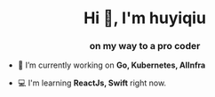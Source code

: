 <h1 align="center">Hi 👋, I'm huyiqiu</h1>
<h3 align="center">on my way to a pro coder</h3>

- 🌱 I’m currently working on **Go, Kubernetes, AIInfra**

- 💻 I'm learning **ReactJs, Swift** right now.
